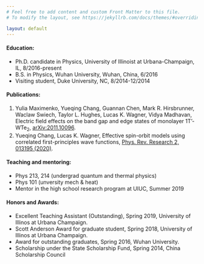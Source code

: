 ```yaml
---
# Feel free to add content and custom Front Matter to this file.
# To modify the layout, see https://jekyllrb.com/docs/themes/#overriding-theme-defaults

layout: default
---
```


#### Education:
  - Ph.D. candidate in Physics, University of Illinoist at Urbana-Champaign, IL, 8/2016-present
  - B.S. in Physics, Wuhan University, Wuhan, China, 6/2016
  - Visiting student, Duke University, NC, 8/2014-12/2014


#### Publications:
  1. Yulia Maximenko, Yueqing Chang, Guannan Chen, Mark R. Hirsbrunner, Waclaw Swiech, Taylor L. Hughes, Lucas K. Wagner, Vidya Madhavan, Electric field effects on the band gap and edge states of monolayer 1T’-WTe<sub>2</sub>, [arXiv:2011.10096](https://arxiv.org/abs/2011.10096).
  2. Yueqing Chang, Lucas K. Wagner, Effective spin-orbit models using correlated first-principles wave functions, [Phys. Rev. Research 2, 013195 (2020)](https://journals.aps.org/prresearch/abstract/10.1103/PhysRevResearch.2.013195).

#### Teaching and mentoring:
  - Phys 213, 214 (undergrad quantum and thermal physics)
  - Phys 101 (unversity mech & heat)
  - Mentor in the high school research program at UIUC, Summer 2019

#### Honors and Awards:
  - Excellent Teaching Assistant (Outstanding), Spring 2019, University of Illinos at Urbana Champaign.
  - Scott Anderson Award for graduate student, Spring 2018, University of Illinos at Urbana Champaign.
  - Award for outstanding graduates, Spring 2016, Wuhan University.
  - Scholarship under the State Scholarship Fund, Spring 2014, China Scholarship Council
